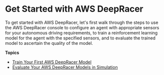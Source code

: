 # Get Started with AWS DeepRacer<a name="deepracer-get-started"></a>

 To get started with AWS DeepRacer, let's first walk through the steps to use the AWS DeepRacer console to configure an agent with appropriate sensors for your autonomous driving requirements, to train a reinforcement learning model for the agent with the specified sensors, and to evaluate the trained model to ascertain the quality of the model\. 

**Topics**
+ [Train Your First AWS DeepRacer Model](deepracer-get-started-training-model.md)
+ [Evaluate Your AWS DeepRacer Models in Simulation](deepracer-get-started-test-in-simulator.md)